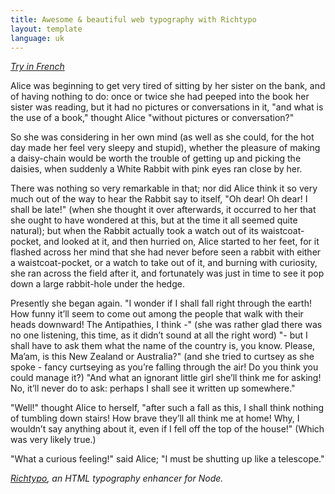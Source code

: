 ```yaml
---
title: Awesome & beautiful web typography with Richtypo
layout: template
language: uk
---
```


_[Try in French](/french)_

Alice was beginning to get very tired of sitting by her sister on the bank, and of having nothing to do: once or twice she had peeped into the book her sister was reading, but it had no pictures or conversations in it, "and what is the use of a book," thought Alice "without pictures or conversation?"

So she was considering in her own mind (as well as she could, for the hot day made her feel very sleepy and stupid), whether the pleasure of making a daisy-chain would be worth the trouble of getting up and picking the daisies, when suddenly a White Rabbit with pink eyes ran close by her.

There was nothing so very remarkable in that; nor did Alice think it so very much out of the way to hear the Rabbit say to itself, "Oh dear! Oh dear! I shall be late!" (when she thought it over afterwards, it occurred to her that she ought to have wondered at this, but at the time it all seemed quite natural); but when the Rabbit actually took a watch out of its waistcoat-pocket, and looked at it, and then hurried on, Alice started to her feet, for it flashed across her mind that she had never before seen a rabbit with either a waistcoat-pocket, or a watch to take out of it, and burning with curiosity, she ran across the field after it, and fortunately was just in time to see it pop down a large rabbit-hole under the hedge.

Presently she began again. "I wonder if I shall fall right through the earth! How funny it’ll seem to come out among the people that walk with their heads downward! The Antipathies, I think -" (she was rather glad there was no one listening, this time, as it didn’t sound at all the right word) "- but I shall have to ask them what the name of the country is, you know. Please, Ma’am, is this New Zealand or Australia?" (and she tried to curtsey as she spoke - fancy curtseying as you’re falling through the air! Do you think you could manage it?) "And what an ignorant little girl she’ll think me for asking! No, it’ll never do to ask: perhaps I shall see it written up somewhere."

"Well!" thought Alice to herself, "after such a fall as this, I shall think nothing of tumbling down stairs! How brave they’ll all think me at home! Why, I wouldn’t say anything about it, even if I fell off the top of the house!" (Which was very likely true.)

"What a curious feeling!" said Alice; "I must be shutting up like a telescope."

_[Richtypo](https://github.com/sapegin/richtypo.js), an HTML typography enhancer for Node._
